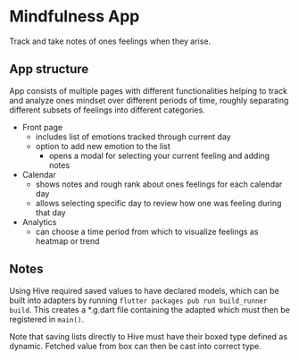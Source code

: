 # Mindfulness App

Track and take notes of ones feelings when they arise.

## App structure

App consists of multiple pages with different functionalities helping to track and analyze ones mindset over different periods of time, roughly separating different subsets of feelings into different categories.

- Front page
  - includes list of emotions tracked through current day
  - option to add new emotion to the list
    - opens a modal for selecting your current feeling and adding notes
- Calendar
  - shows notes and rough rank about ones feelings for each calendar day
  - allows selecting specific day to review how one was feeling during that day
- Analytics
  - can choose a time period from which to visualize feelings as heatmap or trend

## Notes

Using Hive required saved values to have declared models, which can be built into adapters by running `flutter packages pub run build_runner build`. This creates a \*.g.dart file containing the adapted which must then be registered in `main()`.

Note that saving lists directly to Hive must have their boxed type defined as dynamic. Fetched value from box can then be cast into correct type.
